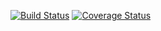 [![Build Status](https://travis-ci.org/surakkaj/ohtu-viikko1.svg?branch=master)](https://travis-ci.org/surakkaj/ohtu-viikko1)
[![Coverage Status](https://coveralls.io/repos/github/surakkaj/ohtu-viikko1/badge.svg?branch=master)](https://coveralls.io/github/surakkaj/ohtu-viikko1?branch=master)